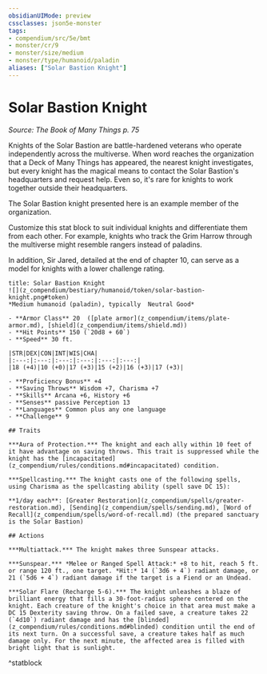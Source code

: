 ```yaml
---
obsidianUIMode: preview
cssclasses: json5e-monster
tags:
- compendium/src/5e/bmt
- monster/cr/9
- monster/size/medium
- monster/type/humanoid/paladin
aliases: ["Solar Bastion Knight"]
---
```

# Solar Bastion Knight
*Source: The Book of Many Things p. 75*  

Knights of the Solar Bastion are battle-hardened veterans who operate independently across the multiverse. When word reaches the organization that a Deck of Many Things has appeared, the nearest knight investigates, but every knight has the magical means to contact the Solar Bastion's headquarters and request help. Even so, it's rare for knights to work together outside their headquarters.

The Solar Bastion knight presented here is an example member of the organization.

Customize this stat block to suit individual knights and differentiate them from each other. For example, knights who track the Grim Harrow through the multiverse might resemble rangers instead of paladins.

In addition, Sir Jared, detailed at the end of chapter 10, can serve as a model for knights with a lower challenge rating.

```ad-statblock
title: Solar Bastion Knight
![](z_compendium/bestiary/humanoid/token/solar-bastion-knight.png#token)
*Medium humanoid (paladin), typically  Neutral Good*

- **Armor Class** 20  ([plate armor](z_compendium/items/plate-armor.md), [shield](z_compendium/items/shield.md))
- **Hit Points** 150 (`20d8 + 60`)
- **Speed** 30 ft.

|STR|DEX|CON|INT|WIS|CHA|
|:---:|:---:|:---:|:---:|:---:|:---:|
|18 (+4)|10 (+0)|17 (+3)|15 (+2)|16 (+3)|17 (+3)|

- **Proficiency Bonus** +4
- **Saving Throws** Wisdom +7, Charisma +7
- **Skills** Arcana +6, History +6
- **Senses** passive Perception 13
- **Languages** Common plus any one language
- **Challenge** 9

## Traits

***Aura of Protection.*** The knight and each ally within 10 feet of it have advantage on saving throws. This trait is suppressed while the knight has the [incapacitated](z_compendium/rules/conditions.md#incapacitated) condition.

***Spellcasting.*** The knight casts one of the following spells, using Charisma as the spellcasting ability (spell save DC 15):

**1/day each**: [Greater Restoration](z_compendium/spells/greater-restoration.md), [Sending](z_compendium/spells/sending.md), [Word of Recall](z_compendium/spells/word-of-recall.md) (the prepared sanctuary is the Solar Bastion)

## Actions

***Multiattack.*** The knight makes three Sunspear attacks.

***Sunspear.*** *Melee or Ranged Spell Attack:* +8 to hit, reach 5 ft. or range 120 ft., one target. *Hit:* 14 (`3d6 + 4`) radiant damage, or 21 (`5d6 + 4`) radiant damage if the target is a Fiend or an Undead.

***Solar Flare (Recharge 5-6).*** The knight unleashes a blaze of brilliant energy that fills a 30-foot-radius sphere centered on the knight. Each creature of the knight's choice in that area must make a DC 15 Dexterity saving throw. On a failed save, a creature takes 22 (`4d10`) radiant damage and has the [blinded](z_compendium/rules/conditions.md#blinded) condition until the end of its next turn. On a successful save, a creature takes half as much damage only. For the next minute, the affected area is filled with bright light that is sunlight.
```
^statblock